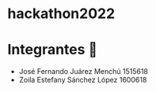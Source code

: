# hackathon2022
#  Integrantes 🌳
- José Fernando Juárez Menchú 1515618
- Zoila Estefany Sánchez López 1600618